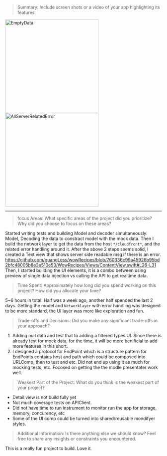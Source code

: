 
> Summary: Include screen shots or a video of your app highlighting its features

<img width="300" alt="EmptyData" src="https://github.com/user-attachments/assets/a3fb631a-f086-4950-862b-1e85aac061a6" />
<img width="300" alt="AllServerRelatedError" src="https://github.com/user-attachments/assets/76785a6c-0568-49f6-8ace-ace7bb05b9dc" />


----
> focus Areas: What specific areas of the project did you prioritize? Why did you choose to focus on these areas?

Started writing tests and building Model and decoder simultaneously: Model, Decoding the data to constract model with the mock data. 
Then I build the network layer to get the data from the host `*/cloudfront*`, and the related error handling around it. 
After the above 2 steps seems solid, I created a Text view that shows server side readable msg if there is an error. https://github.com/guangLess/wowRecipes/blob/760336c99a45926b95bd2bfc48005b8e3e510e53/WowRecipes/Views/ContentView.swift#L26-L31 
Then, I started building the UI elements, it is a combo between using preview of single data injection vs calling the API to get realtime data. 

> Time Spent: Approximately how long did you spend working on this project? How did you allocate your time?

5~6 hours in total. Half was a week ago, another half spended the last 2 days.
Getting the model and `Networklayer` with error handling was designed to be more standard, the UI layer was more like exploration and fun. 

> Trade-offs and Decisions: Did you make any significant trade-offs in your approach?
1) Adding mal data and test that to adding a filtered types UI. Since there is already test for mock data, for the time, it will be more benificial to add more features in this short.
2) I designed a protocol for EndPoint which is a structure pattern for EndPoints contains host and path which could be composed into URLComp, then to test and etc.  Did not end up using it as much for mocking tests, etc. Focosed on getting the the modle presentater work well.
   
> Weakest Part of the Project: What do you think is the weakest part of your project?
* Detail view is not build fully yet
* Not much coverage tests on APIClient.  
* Did not have time to run instrument to monitor run the app for storage, memory, concurency, etc
* Some of the UI comp could be turned into shared/reusable mondifyer styles. 

> Additional Information: Is there anything else we should know? Feel free to share any insights or constraints you encountered.

This is a really fun project to build. Love it. 

